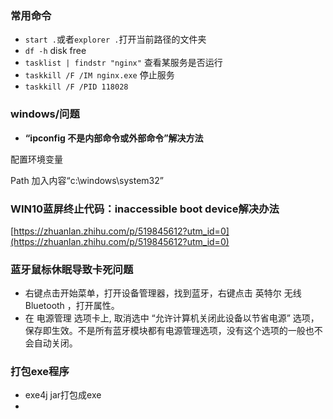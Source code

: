 ### 常用命令

- `start .`或者`explorer .`打开当前路径的文件夹
- `df -h` disk free
- `tasklist | findstr "nginx"` 查看某服务是否运行
- `taskkill /F /IM nginx.exe` 停止服务
- `taskkill /F /PID 118028`

### windows/问题

- **“ipconfig 不是内部命令或外部命令”解决方法**

配置环境变量

Path 加入内容“c:\windows\system32”

### ****WIN10蓝屏终止代码：inaccessible boot device解决办法****

[https://zhuanlan.zhihu.com/p/519845612?utm_id=0](https://zhuanlan.zhihu.com/p/519845612?utm_id=0)

### 蓝牙鼠标休眠导致卡死问题

- 右键点击开始菜单，打开设备管理器，找到蓝牙，右键点击 英特尔 无线 Bluetooth ，打开属性。
- 在 电源管理 选项卡上, 取消选中 “允许计算机关闭此设备以节省电源” 选项，保存即生效。不是所有蓝牙模块都有电源管理选项，没有这个选项的一般也不会自动关闭。


### 打包exe程序
- exe4j jar打包成exe
- 
